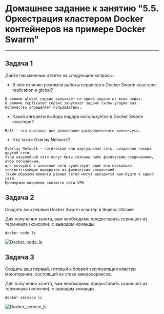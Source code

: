 # Домашнее задание к занятию "5.5. Оркестрация кластером Docker контейнеров на примере Docker Swarm"

---

## Задача 1

Дайте письменные ответы на следующие вопросы:

- В чём отличие режимов работы сервисов в Docker Swarm кластере: replication и global?
```commandline
В режиме global сервис запускает по одной задаче на всех нодах.
В режиме replicated сервис запускает задачу сколь угодно раз. 
Количество определяет пользователь.
```
- Какой алгоритм выбора лидера используется в Docker Swarm кластере?
```commandline
Raft - это протокол для реализации распределенного консенсуса.
```
- Что такое Overlay Network?
```commandline
Overlay Network — логическая или виртуальная сеть, созданная поверх другой сети. 
Узлы оверлейной сети могут быть связаны либо физическим соединением, либо логическим, 
для которого в основной сети существуют один или несколько соответствующих маршрутов из физических соединений. 
Таким образом клиенты разных сетей могут находится как-будто в одной сети.
Примерами оверлеев являются сети VPN
```
## Задача 2

Создать ваш первый Docker Swarm кластер в Яндекс.Облаке

Для получения зачета, вам необходимо предоставить скриншот из терминала (консоли), с выводом команды:
```
docker node ls
```
![Docker_node_ls](https://user-images.githubusercontent.com/93088132/161435254-af226735-7650-4849-9bed-01ff3d25c19e.jpg)
## Задача 3

Создать ваш первый, готовый к боевой эксплуатации кластер мониторинга, состоящий из стека микросервисов.

Для получения зачета, вам необходимо предоставить скриншот из терминала (консоли), с выводом команды:
```
docker service ls
```
![Docker_service_ls](https://user-images.githubusercontent.com/93088132/161435256-d705d2c4-6092-476c-baaa-de281d5d0486.jpg)
